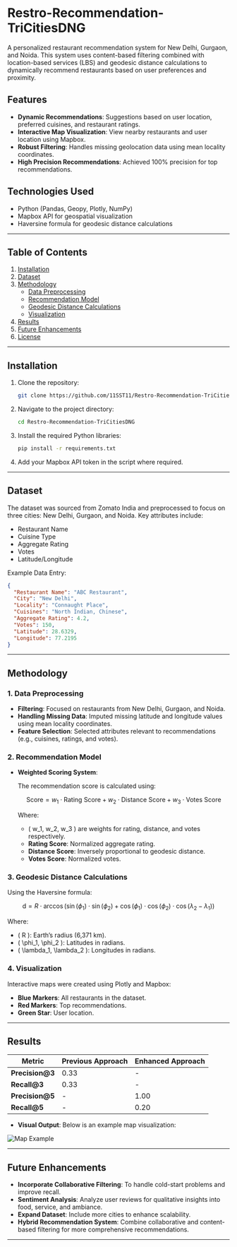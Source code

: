 # Restro-Recommendation-TriCitiesDNG

A personalized restaurant recommendation system for New Delhi, Gurgaon, and Noida. This system uses content-based filtering combined with location-based services (LBS) and geodesic distance calculations to dynamically recommend restaurants based on user preferences and proximity.

## **Features**
- **Dynamic Recommendations**: Suggestions based on user location, preferred cuisines, and restaurant ratings.
- **Interactive Map Visualization**: View nearby restaurants and user location using Mapbox.
- **Robust Filtering**: Handles missing geolocation data using mean locality coordinates.
- **High Precision Recommendations**: Achieved 100% precision for top recommendations.

## **Technologies Used**
- Python (Pandas, Geopy, Plotly, NumPy)
- Mapbox API for geospatial visualization
- Haversine formula for geodesic distance calculations

---

## **Table of Contents**
1. [Installation](#installation)
2. [Dataset](#dataset)
3. [Methodology](#methodology)
   - [Data Preprocessing](#data-preprocessing)
   - [Recommendation Model](#recommendation-model)
   - [Geodesic Distance Calculations](#geodesic-distance-calculations)
   - [Visualization](#visualization)
4. [Results](#results)
5. [Future Enhancements](#future-enhancements)
6. [License](#license)

---

## **Installation**

1. Clone the repository:
   ```bash
   git clone https://github.com/11SST11/Restro-Recommendation-TriCitiesDNG.git
   ```
2. Navigate to the project directory:
   ```bash
   cd Restro-Recommendation-TriCitiesDNG
   ```
3. Install the required Python libraries:
   ```bash
   pip install -r requirements.txt
   ```
4. Add your Mapbox API token in the script where required.

---

## **Dataset**

The dataset was sourced from Zomato India and preprocessed to focus on three cities: New Delhi, Gurgaon, and Noida. Key attributes include:
- Restaurant Name
- Cuisine Type
- Aggregate Rating
- Votes
- Latitude/Longitude

Example Data Entry:
```json
{
  "Restaurant Name": "ABC Restaurant",
  "City": "New Delhi",
  "Locality": "Connaught Place",
  "Cuisines": "North Indian, Chinese",
  "Aggregate Rating": 4.2,
  "Votes": 150,
  "Latitude": 28.6329,
  "Longitude": 77.2195
}
```

---

## **Methodology**

### **1. Data Preprocessing**
- **Filtering**: Focused on restaurants from New Delhi, Gurgaon, and Noida.
- **Handling Missing Data**: Imputed missing latitude and longitude values using mean locality coordinates.
- **Feature Selection**: Selected attributes relevant to recommendations (e.g., cuisines, ratings, and votes).

### **2. Recommendation Model**
- **Weighted Scoring System**:
  
  The recommendation score is calculated using:
  ```math
  \text{Score} = w_1 \cdot \text{Rating Score} + w_2 \cdot \text{Distance Score} + w_3 \cdot \text{Votes Score}
  ```
  Where:
  - \( w_1, w_2, w_3 \) are weights for rating, distance, and votes respectively.
  - **Rating Score**: Normalized aggregate rating.
  - **Distance Score**: Inversely proportional to geodesic distance.
  - **Votes Score**: Normalized votes.

### **3. Geodesic Distance Calculations**
Using the Haversine formula:
```math
\text{d} = R \cdot \arccos\left(\sin(\phi_1) \cdot \sin(\phi_2) + \cos(\phi_1) \cdot \cos(\phi_2) \cdot \cos(\lambda_2 - \lambda_1)\right)
```
Where:
- \( R \): Earth’s radius (6,371 km).
- \( \phi_1, \phi_2 \): Latitudes in radians.
- \( \lambda_1, \lambda_2 \): Longitudes in radians.

### **4. Visualization**
Interactive maps were created using Plotly and Mapbox:
- **Blue Markers**: All restaurants in the dataset.
- **Red Markers**: Top recommendations.
- **Green Star**: User location.

---

## **Results**

| Metric         | Previous Approach | Enhanced Approach |
|----------------|-------------------|-------------------|
| **Precision@3** | 0.33              | -                 |
| **Recall@3**    | 0.33              | -                 |
| **Precision@5** | -                 | 1.00              |
| **Recall@5**    | -                 | 0.20              |

- **Visual Output**: Below is an example map visualization:

![Map Example](https://github.com/11SST11/Restro-Recommendation-TriCitiesDNG/blob/main/mapbox%20images/newplot%20(1).png)

---

## **Future Enhancements**
- **Incorporate Collaborative Filtering**: To handle cold-start problems and improve recall.
- **Sentiment Analysis**: Analyze user reviews for qualitative insights into food, service, and ambiance.
- **Expand Dataset**: Include more cities to enhance scalability.
- **Hybrid Recommendation System**: Combine collaborative and content-based filtering for more comprehensive recommendations.

---

